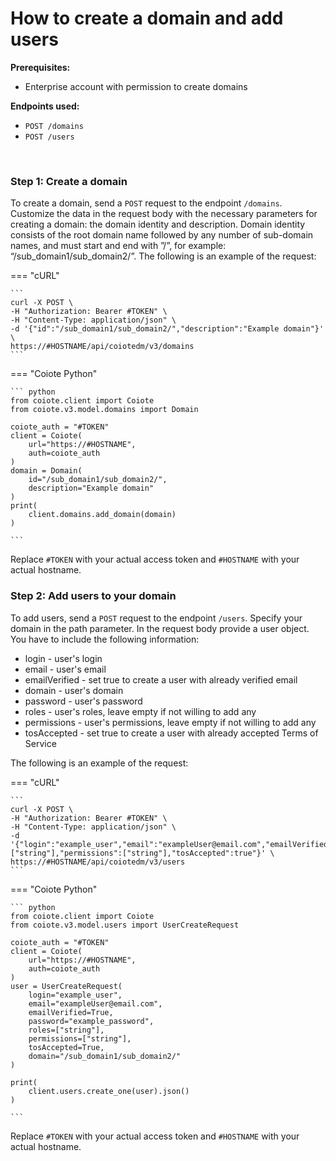 # How to create a domain and add users

**Prerequisites:** 

- Enterprise account with permission to create domains

**Endpoints used:**

- `POST /domains`
- `POST /users`

<br>

### Step 1: Create a domain

To create a domain, send a `POST` request to the endpoint `/domains`. Customize the data in the request body with the necessary parameters for creating a domain: the domain identity and description. Domain identity consists of the root domain name followed by any number of sub-domain names, and must start and end with ”/”, for example: “/sub_domain1/sub_domain2/”. The following is an example of the request:


=== "cURL"

    ```
    curl -X POST \
    -H "Authorization: Bearer #TOKEN" \
    -H "Content-Type: application/json" \
    -d '{"id":"/sub_domain1/sub_domain2/","description":"Example domain"}' \
    https://#HOSTNAME/api/coiotedm/v3/domains
    ```

=== "Coiote Python"

    ``` python
    from coiote.client import Coiote
    from coiote.v3.model.domains import Domain

    coiote_auth = "#TOKEN"
    client = Coiote(
        url="https://#HOSTNAME",
        auth=coiote_auth
    )
    domain = Domain(
        id="/sub_domain1/sub_domain2/",
        description="Example domain"
    )
    print(
        client.domains.add_domain(domain)
    )

    ```

Replace `#TOKEN` with your actual access token and `#HOSTNAME` with your actual hostname.

### Step 2: Add users to your domain

To add users, send a `POST` request to the endpoint `/users`. Specify your domain in the path parameter. In the request body provide a user object. You have to include the following information:
- login - user's login
- email - user's email
- emailVerified - set true to create a user with already verified email
- domain - user's domain
- password - user's password
- roles - user's roles, leave empty if not willing to add any
- permissions - user's permissions, leave empty if not willing to add any
- tosAccepted - set true to create a user with already accepted Terms of Service

The following is an example of the request:

=== "cURL"

    ```
    curl -X POST \
    -H "Authorization: Bearer #TOKEN" \
    -H "Content-Type: application/json" \
    -d '{"login":"example_user","email":"exampleUser@email.com","emailVerified":true,"domain":"/sub_domain1/sub_domain2/","password":"example_password","roles":["string"],"permissions":["string"],"tosAccepted":true"}' \
    https://#HOSTNAME/api/coiotedm/v3/users
    ```

=== "Coiote Python"

    ``` python
    from coiote.client import Coiote
    from coiote.v3.model.users import UserCreateRequest

    coiote_auth = "#TOKEN"
    client = Coiote(
        url="https://#HOSTNAME",
        auth=coiote_auth
    )
    user = UserCreateRequest(
        login="example_user",
        email="exampleUser@email.com",
        emailVerified=True,
        password="example_password",
        roles=["string"],
        permissions=["string"],
        tosAccepted=True,
        domain="/sub_domain1/sub_domain2/"
    )

    print(
        client.users.create_one(user).json()
    )

    ```

Replace `#TOKEN` with your actual access token and `#HOSTNAME` with your actual hostname.